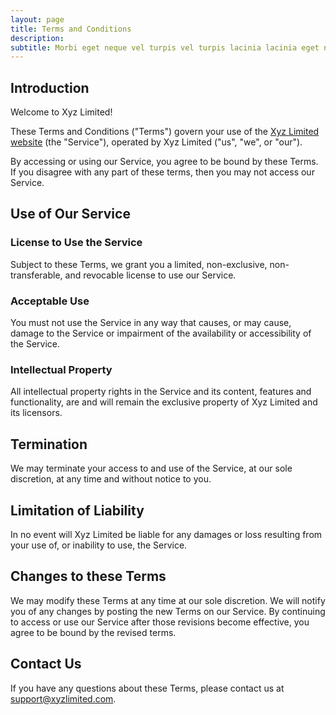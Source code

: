 ```yaml
---
layout: page
title: Terms and Conditions
description: 
subtitle: Morbi eget neque vel turpis vel turpis lacinia lacinia eget neque vel turpis lacinia lacinia eget neque vel turpis lacinia lacinia eget neque eget.
---
```


## Introduction

Welcome to Xyz Limited!

These Terms and Conditions ("Terms") govern your use of the [Xyz Limited website](https://www.xyzlimited.com) (the "Service"), operated by Xyz Limited ("us", "we", or "our").

By accessing or using our Service, you agree to be bound by these Terms. If you disagree with any part of these terms, then you may not access our Service.

## Use of Our Service

### License to Use the Service

Subject to these Terms, we grant you a limited, non-exclusive, non-transferable, and revocable license to use our Service.

### Acceptable Use

You must not use the Service in any way that causes, or may cause, damage to the Service or impairment of the availability or accessibility of the Service.

### Intellectual Property

All intellectual property rights in the Service and its content, features and functionality, are and will remain the exclusive property of Xyz Limited and its licensors. 

## Termination

We may terminate your access to and use of the Service, at our sole discretion, at any time and without notice to you.

## Limitation of Liability

In no event will Xyz Limited be liable for any damages or loss resulting from your use of, or inability to use, the Service.

## Changes to these Terms

We may modify these Terms at any time at our sole discretion. We will notify you of any changes by posting the new Terms on our Service. By continuing to access or use our Service after those revisions become effective, you agree to be bound by the revised terms.

## Contact Us

If you have any questions about these Terms, please contact us at [support@xyzlimited.com](mailto:support@xyzlimited.com).

